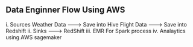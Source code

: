 Data Enginner Flow Using AWS
---------------------------------------------------------
i. Sources
       Weather Data ---> Save into Hive
       Flight Data ---> Save into Redshift
ii. Sinks ---> RedShift
iii. EMR For Spark process
iv. Analaytics using AWS sagemaker 
